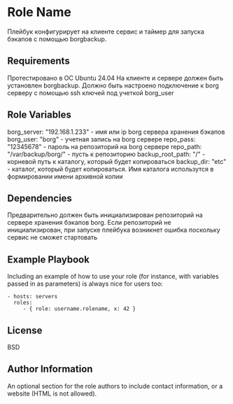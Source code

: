 Role Name
=========

Плейбук конфигурирует на клиенте сервис и таймер для запуска бэкапов с помощью borgbackup.

Requirements
------------

Протестировано в ОС Ubuntu 24.04
На клиенте и сервере должен быть установлен borgbackup. Должно быть настроено подключение к borg серверу с помощью ssh ключей под учеткой borg_user

Role Variables
--------------

borg_server: "192.168.1.233" - имя или ip borg сервера хранения бэкапов
borg_user: "borg" - учетная запись на borg сервере
repo_pass: "12345678" - пароль на репозиторий на borg сервере
repo_path: "/var/backup/borg/" - пусть к репозиторию
backup_root_path: "/" - корневой путь к каталогу, который будет копироваться
backup_dir: "etc" - каталог, который будет копироваться. Имя каталога использутся в формировании имени архивной копии


Dependencies
------------

Предварительно должен быть инициализирован репозиторий на сервере хранения бэкапов borg. Если репозиторий не инициализирован, при запуске плейбука возникнет ошибка поскольку сервис не сможет стартовать

Example Playbook
----------------

Including an example of how to use your role (for instance, with variables passed in as parameters) is always nice for users too:

    - hosts: servers
      roles:
         - { role: username.rolename, x: 42 }

License
-------

BSD

Author Information
------------------

An optional section for the role authors to include contact information, or a website (HTML is not allowed).
